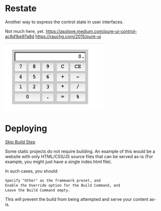 # Restate

Another way to express the control state in user interfaces.

Not much here, yet.
https://asolove.medium.com/pure-ui-control-ac8d1be97a8d
https://rauchg.com/2015/pure-ui

![ScreenShot](./ScreenShot.png)
# Deploying

[Skip Build Step](https://vercel.com/docs/build-step)

Some static projects do not require building. An example of this would be a website with only HTML/CSS/JS source files that can be served as-is (For example, you might just have a single index.html file).

In such cases, you should:

    Specify "Other" as the framework preset, and
    Enable the Override option for the Build Command, and
    Leave the Build Command empty.

This will prevent the build from being attempted and serve your content as-is.
